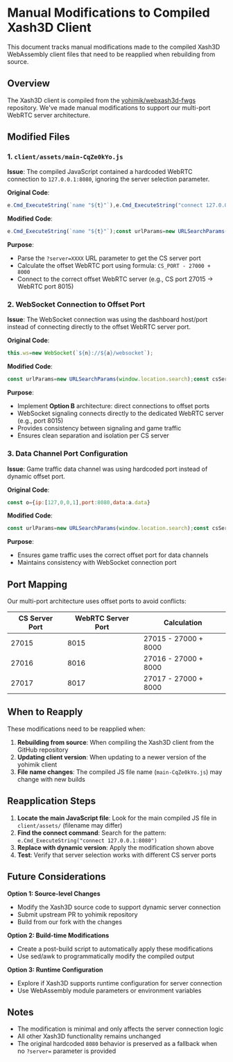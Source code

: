 # Manual Modifications to Compiled Xash3D Client

This document tracks manual modifications made to the compiled Xash3D WebAssembly client files that need to be reapplied when rebuilding from source.

## Overview

The Xash3D client is compiled from the [yohimik/webxash3d-fwgs](https://github.com/yohimik/webxash3d-fwgs) repository. We've made manual modifications to support our multi-port WebRTC server architecture.

## Modified Files

### 1. `client/assets/main-CqZe0kYo.js`

**Issue**: The compiled JavaScript contained a hardcoded WebRTC connection to `127.0.0.1:8080`, ignoring the server selection parameter.

**Original Code**:
```javascript
e.Cmd_ExecuteString(`name "${t}"`),e.Cmd_ExecuteString("connect 127.0.0.1:8080")
```

**Modified Code**:
```javascript
e.Cmd_ExecuteString(`name "${t}"`);const urlParams=new URLSearchParams(window.location.search);const csServerPort=parseInt(urlParams.get('server'))||27015;const webrtcPort=csServerPort-27000+8000;e.Cmd_ExecuteString(`connect 127.0.0.1:${webrtcPort}`)
```

**Purpose**: 
- Parse the `?server=XXXX` URL parameter to get the CS server port
- Calculate the offset WebRTC port using formula: `CS_PORT - 27000 + 8000`
- Connect to the correct offset WebRTC server (e.g., CS port 27015 → WebRTC port 8015)

### 2. WebSocket Connection to Offset Port

**Issue**: The WebSocket connection was using the dashboard host/port instead of connecting directly to the offset WebRTC server port.

**Original Code**:
```javascript
this.ws=new WebSocket(`${n}://${a}/websocket`);
```

**Modified Code**:
```javascript
const urlParams=new URLSearchParams(window.location.search);const csServerPort=parseInt(urlParams.get('server'))||27015;const webrtcPort=csServerPort-27000+8000;this.ws=new WebSocket(`${n}://127.0.0.1:${webrtcPort}/websocket`);
```

**Purpose**:
- Implement **Option B** architecture: direct connections to offset ports
- WebSocket signaling connects directly to the dedicated WebRTC server (e.g., port 8015)
- Provides consistency between signaling and game traffic
- Ensures clean separation and isolation per CS server

### 3. Data Channel Port Configuration

**Issue**: Game traffic data channel was using hardcoded port instead of dynamic offset port.

**Original Code**:
```javascript
const o={ip:[127,0,0,1],port:8080,data:a.data}
```

**Modified Code**:
```javascript
const urlParams=new URLSearchParams(window.location.search);const csServerPort=parseInt(urlParams.get('server'))||27015;const webrtcPort=csServerPort-27000+8000;const o={ip:[127,0,0,1],port:webrtcPort,data:a.data}
```

**Purpose**:
- Ensures game traffic uses the correct offset port for data channels
- Maintains consistency with WebSocket connection port

## Port Mapping

Our multi-port architecture uses offset ports to avoid conflicts:

| CS Server Port | WebRTC Server Port | Calculation |
|----------------|-------------------|-------------|
| 27015          | 8015              | 27015 - 27000 + 8000 |
| 27016          | 8016              | 27016 - 27000 + 8000 |
| 27017          | 8017              | 27017 - 27000 + 8000 |

## When to Reapply

These modifications need to be reapplied when:

1. **Rebuilding from source**: When compiling the Xash3D client from the GitHub repository
2. **Updating client version**: When updating to a newer version of the yohimik client
3. **File name changes**: The compiled JS file name (`main-CqZe0kYo.js`) may change with new builds

## Reapplication Steps

1. **Locate the main JavaScript file**: Look for the main compiled JS file in `client/assets/` (filename may differ)
2. **Find the connect command**: Search for the pattern: `e.Cmd_ExecuteString("connect 127.0.0.1:8080")`
3. **Replace with dynamic version**: Apply the modification shown above
4. **Test**: Verify that server selection works with different CS server ports

## Future Considerations

**Option 1: Source-level Changes**
- Modify the Xash3D source code to support dynamic server connection
- Submit upstream PR to yohimik repository
- Build from our fork with the changes

**Option 2: Build-time Modifications**
- Create a post-build script to automatically apply these modifications
- Use sed/awk to programmatically modify the compiled output

**Option 3: Runtime Configuration**
- Explore if Xash3D supports runtime configuration for server connection
- Use WebAssembly module parameters or environment variables

## Notes

- The modification is minimal and only affects the server connection logic
- All other Xash3D functionality remains unchanged
- The original hardcoded `8080` behavior is preserved as a fallback when no `?server=` parameter is provided
